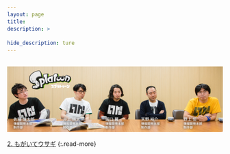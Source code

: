 ```yaml
---
layout: page
title: 
description: >
  
hide_description: ture
---
```



## 

![](/interviews/jp/WiiU/agmj/vol1/img/mainvisual1.jpg)




[2. もがいてウサギ](2.md)
{:.read-more}